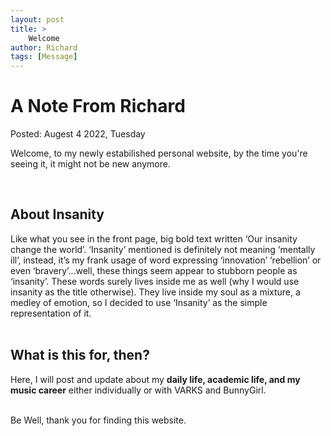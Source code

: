 ```yaml
---
layout: post
title: >
    Welcome
author: Richard
tags: [Message]
---
```


# A Note From Richard

Posted: Augest 4 2022, Tuesday

Welcome, to my newly estabilished personal website, by the time you're seeing it, it might not be new anymore.
 
<br>

## About Insanity

Like what you see in the front page, big bold text written ‘Our insanity change the world’. ‘Insanity’ mentioned is definitely not meaning ‘mentally ill’, instead, it’s my frank usage of word expressing ‘innovation’ ‘rebellion’ or even ‘bravery’…well, these things seem appear to stubborn people as ‘insanity’. These words surely lives inside me as well (why I would use insanity as the title otherwise). They live inside my soul as a mixture, a medley of emotion, so I decided to use ‘Insanity’ as the simple representation of it.
<br>
<br>

## What is this for, then?

Here, I will post and update about my **daily life, academic life, and my music career** either individually or with VARKS and BunnyGirl.

<br>
Be Well, thank you for finding this website.

<br>
<br>
<br>
<br>
<br>
<script src="https://giscus.app/client.js"
        data-repo="ZhihchengGao/zhihchenggao.github.io"
        data-repo-id="R_kgDOHw_0jQ"
        data-category="Announcements"
        data-category-id="DIC_kwDOHw_0jc4CQnM5"
        data-mapping="pathname"
        data-strict="0"
        data-reactions-enabled="1"
        data-emit-metadata="0"
        data-input-position="bottom"
        data-theme="preferred_color_scheme"
        data-lang="en"
        crossorigin="anonymous"
        async>
</script>